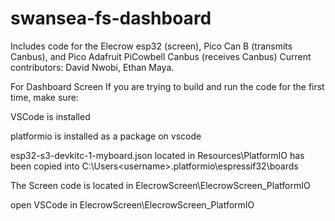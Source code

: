 # swansea-fs-dashboard
Includes code for the Elecrow esp32 (screen), Pico Can B (transmits Canbus), and Pico Adafruit PiCowbell Canbus (receives Canbus)
Current contributors: David Nwobi, Ethan Maya.

For Dashboard Screen
If you are trying to build and run the code for the first time, make sure:

VSCode is installed

platformio is installed as a package on vscode

esp32-s3-devkitc-1-myboard.json located in Resources\PlatformIO  has been copied into  C:\Users\<username>\.platformio\espressif32\boards

The Screen code is located in ElecrowScreen\ElecrowScreen_PlatformIO

open VSCode in ElecrowScreen\ElecrowScreen_PlatformIO
